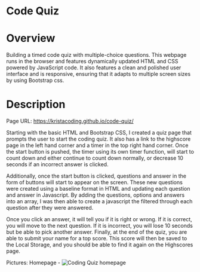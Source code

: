 # Code Quiz 

# Overview
 Building a timed code quiz with multiple-choice questions. This webpage runs in the browser and features dynamically updated HTML and CSS powered by JavaScript code. It also features a clean and polished user interface and is responsive, ensuring that it adapts to multiple screen sizes by using Bootstrap css. 

# Description 

Page URL: https://kristacoding.github.io/code-quiz/

Starting with the basic HTML and Bootstrap CSS, I created a quiz page that prompts the user to start the coding quiz. It also has a link to the highscore page in the left hand corner and a timer in the top right hand corner. Once the start button is pushed, the timer using its own timer function, will start to count down and either continue to count down normally, or decrease 10 seconds if an incorrect answer is clicked. 

Additionally, once the start button is clicked, questions and answer in the form of buttons will start to appear on the screen. These new questions were created using a baseline format in HTML and updating each question and answer in Javascript. By adding the questions, options and answers into an array, I was then able to create a javascript the filtered through each question after they were answered. 

Once you click an answer, it will tell you if it is right or wrong. If it is correct, you will move to the next question. If it is incorrect, you will lose 10 seconds but be able to pick another answer. Finally, at the end of the quiz, you are able to submit your name for a top score. This score will then be saved to the Local Storage, and you should be able to find it again on the Highscores page. 

Pictures: 
Homepage -
<img href="https://1drv.ms/u/s!AiHjcdKLh6idg0dyPKtKWYw7hqsB?e=kWhRis" alt="Coding Quiz homepage">

